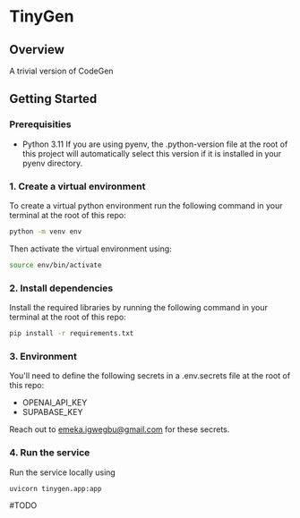 # TinyGen

## Overview
A trivial version of CodeGen

## Getting Started

### Prerequisities
- Python 3.11
If you are using pyenv, the .python-version file at the root of this project will automatically select this version if it is installed in your pyenv directory.

### 1. Create a virtual environment
To create a virtual python environment run the following command in your terminal at the root of this repo:
```bash
python -m venv env
```

Then activate the virtual environment using:
```bash
source env/bin/activate
```

### 2. Install dependencies
Install the required libraries by running the following command in your terminal at the root of this repo:
```bash
pip install -r requirements.txt
```

### 3. Environment
You'll need to define the following secrets in a .env.secrets file at the root of this repo:
- OPENAI_API_KEY
- SUPABASE_KEY

Reach out to emeka.igwegbu@gmail.com for these secrets.

### 4. Run the service
Run the service locally using
```bash
uvicorn tinygen.app:app
```
#TODO